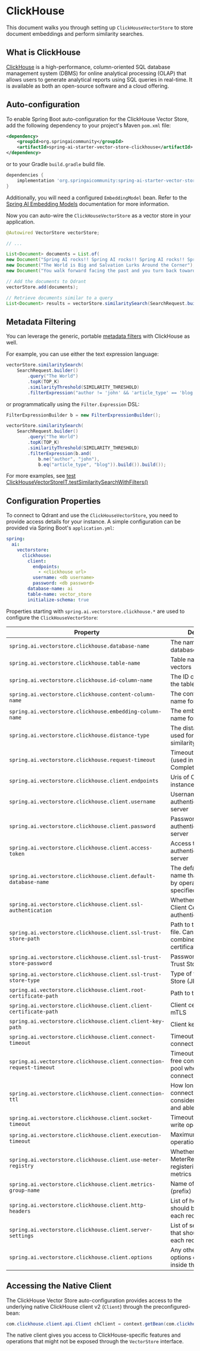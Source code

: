 # ClickHouse 

This document walks you through setting up `ClickHouseVectorStore`
to store document embeddings and perform similarity searches.

## What is ClickHouse
[ClickHouse](https://clickhouse.com/) is a high-performance, column-oriented SQL database management system (DBMS)
for online analytical processing (OLAP) that allows users to generate analytical reports using SQL queries in real-time.
It is available as both an open-source software and a cloud offering.

## Auto-configuration

To enable Spring Boot auto-configuration for the ClickHouse Vector Store,
add the following dependency to your project's Maven `pom.xml` file:

```xml
<dependency>
    <groupId>org.springaicommunity</groupId>
    <artifactId>spring-ai-starter-vector-store-clickhouse</artifactId>
</dependency>
```

or to your Gradle `build.gradle` build file.

```groovy
dependencies {
    implementation 'org.springaicommunity:spring-ai-starter-vector-store-clickhouse'
}
```

Additionally, you will need a configured `EmbeddingModel` bean.
Refer to the [Spring AI Embedding Models](https://docs.spring.io/spring-ai/reference/api/embeddings.html#available-implementations) documentation for more information.

Now you can auto-wire the `ClickHouseVectorStore` as a vector store in your application.

```java
@Autowired VectorStore vectorStore;

// ...

List<Document> documents = List.of(
new Document("Spring AI rocks!! Spring AI rocks!! Spring AI rocks!! Spring AI rocks!! Spring AI rocks!!", Map.of("meta1", "meta1")),
new Document("The World is Big and Salvation Lurks Around the Corner"),
new Document("You walk forward facing the past and you turn back toward the future.", Map.of("meta2", "meta2")));

// Add the documents to Qdrant
vectorStore.add(documents);

// Retrieve documents similar to a query
List<Document> results = vectorStore.similaritySearch(SearchRequest.builder().query("Spring").topK(5).build());
```

## Metadata Filtering

You can leverage the generic, portable [metadata filters](https://docs.spring.io/spring-ai/reference/api/vectordbs.html#metadata-filters) with ClickHouse as well.

For example, you can use either the text expression language:

```java
vectorStore.similaritySearch(
    SearchRequest.builder()
        .query("The World")
        .topK(TOP_K)
        .similarityThreshold(SIMILARITY_THRESHOLD)
        .filterExpression("author != 'john' && 'article_type' == 'blog'").build());
```

or programmatically using the `Filter.Expression` DSL:

```java
FilterExpressionBuilder b = new FilterExpressionBuilder();

vectorStore.similaritySearch(
    SearchRequest.builder()
        .query("The World")
        .topK(TOP_K)
        .similarityThreshold(SIMILARITY_THRESHOLD)
        .filterExpression(b.and(
            b.ne("author", "john"),
            b.eq("article_type", "blog")).build()).build());
```

For more examples, see [test ClickHouseVectorStoreIT.testSimilaritySearchWithFilters()](./src/test/java/org/springframework/ai/vectorstore/clickhouse/ClickHouseVectorStoreIT.java)

## Configuration Properties

To connect to Qdrant and use the `ClickHouseVectorStore`, you need to provide access details for your instance.
A simple configuration can be provided via Spring Boot's `application.yml`:

```yaml
spring:
  ai:
    vectorstore:
      clickhouse:
        client:
          endpoints:
            - <clickhouse url>
          username: <db username>
          password: <db password>
        database-name: ai
        table-name: vector_store
        initialize-schema: true
```

Properties starting with `spring.ai.vectorstore.clickhouse.*` are used to configure the `ClickHouseVectorStore`:

| Property                                                             | Description                                                                       | Default Value |
|----------------------------------------------------------------------|-----------------------------------------------------------------------------------|---------------|
| `spring.ai.vectorstore.clickhouse.database-name`                     | The name of the database to use                                                   | `ai`
| `spring.ai.vectorstore.clickhouse.table-name`                        | Table name to store the vectors                                                   | `vector_store`
| `spring.ai.vectorstore.clickhouse.id-column-name`                    | The ID column name for the table                                                  | `id`
| `spring.ai.vectorstore.clickhouse.content-column-name`               | The content column name for the table                                             | `content`
| `spring.ai.vectorstore.clickhouse.embedding-column-name`             | The embedding column name for the table                                           | `embedding`
| `spring.ai.vectorstore.clickhouse.distance-type`                     | The distance type to be used for vector similarity search                         | `COSINE`
| `spring.ai.vectorstore.clickhouse.request-timeout`                   | Timeout for all requests (used in CompletableFuture::get)                         | `10s`
| `spring.ai.vectorstore.clickhouse.client.endpoints`                  | Uris of CLickHouse instances                                                      | -
| `spring.ai.vectorstore.clickhouse.client.username`                   | Username for authentication with server                                           | -
| `spring.ai.vectorstore.clickhouse.client.password`                   | Password for authentication with server                                           | -
| `spring.ai.vectorstore.clickhouse.client.access-token`               | Access token for authentication with server                                       | -
| `spring.ai.vectorstore.clickhouse.client.default-database-name`      | The default database name that will be used by operations if not specified        | -
| `spring.ai.vectorstore.clickhouse.client.ssl-authentication`         | Whether to use SSL Client Certificate to authenticate with server                 | -
| `spring.ai.vectorstore.clickhouse.client.ssl-trust-store-path`       | Path to the trust store file. Cannot be combined with certificates                | -
| `spring.ai.vectorstore.clickhouse.client.ssl-trust-store-password`   | Password for the SSL Trust Store                                                  | -
| `spring.ai.vectorstore.clickhouse.client.ssl-trust-store-type`       | Type of the SSL Trust Store (JKS / PKCS12)                                        | -
| `spring.ai.vectorstore.clickhouse.client.root-certificate-path`      | Path to the key store file                                                        | -
| `spring.ai.vectorstore.clickhouse.client.client-certificate-path`    | Client certificate for mTLS                                                       | -
| `spring.ai.vectorstore.clickhouse.client.client-key-path`            | Client key for mTLS                                                               | -
| `spring.ai.vectorstore.clickhouse.client.connect-timeout`            | Timeout to establish a connection                                                 | - (Defaults set by clickhouse-client)
| `spring.ai.vectorstore.clickhouse.client.connection-request-timeout` | Timeout for waiting a free connection from a pool when all connections are leased | - (Defaults set by clickhouse-client)
| `spring.ai.vectorstore.clickhouse.client.connection-ttl`             | How long any connection would be considered as active and able for a lease        | - (Defaults set by clickhouse-client)
| `spring.ai.vectorstore.clickhouse.client.socket-timeout`             | Timeout to read and write operations                                              | - (Defaults set by clickhouse-client)
| `spring.ai.vectorstore.clickhouse.client.execution-timeout`          | Maximum time for operation to complete                                            | - (Defaults set by clickhouse-client)
| `spring.ai.vectorstore.clickhouse.client.use-meter-registry`         | Whether to inject MeterRegistry for registering client metrics                    | true
| `spring.ai.vectorstore.clickhouse.client.metrics-group-name`         | Name of metrics group (prefix)                                                    | clickhouse-client-metrics
| `spring.ai.vectorstore.clickhouse.client.http-headers`               | List of headers that should be sent with each request                             | []
| `spring.ai.vectorstore.clickhouse.client.server-settings`            | List of server settings that should be sent with each request                     | [allow_experimental_vector_similarity_index=1]
| `spring.ai.vectorstore.clickhouse.client.options`                    | Any other configuration options can be set inside this map                        | []

## Accessing the Native Client

The ClickHouse Vector Store auto-configuration provides access to the underlying native ClickHouse client v2 (`Client`)
through the preconfigured-bean:

```java
com.clickhouse.client.api.Client chClient = context.getBean(com.clickhouse.client.api.Client.class);
```

The native client gives you access to ClickHouse-specific features and operations
that might not be exposed through the `VectorStore` interface.
